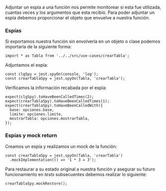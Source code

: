Adjuntar un espía a una función nos permite monitorear si esta fue utilizada, cuantas veces y los argumentos que esta recibió. Para poder adjuntar un espía debemos proporcionar el objeto que envuelve a nuestra función.
### Espías

Si exportamos nuestra función sin envolverla en un objeto o clase podemos importarla de la siguiente forma:

```
import * as Tabla from '../../src/use-cases/crearTabla';
```

Adjuntamos el espía:

```
const clgSpy = jest.spyOn(console, 'log');
const crearTablaSpy = jest.spyOn(Tabla, 'crearTabla');
```

Verificamos la información recabada por el espía:

```
expect(clgSpy).toHaveBeenCalledTimes(2);
expect(crearTablaSpy).toHaveBeenCalledTimes(1);
expect(crearTablaSpy).toHaveBeenCalledWith({
  base: opciones.base,
  limite: opciones.limite,
  mostrarTabla: opciones.mostrarTabla,
});
```
### Espías y mock return

Creamos un espía y realizamos un mock de la función:

```
const crearTablaSpy = jest.spyOn(Tabla, 'crearTabla')
  .mockImplementation(() => '1 * 3 = 3');
```

Para restaurar a su estado original a nuestra función y asegurar su futuro funcionamiento en *tests* subsecuentes debemos realizar lo siguiente:

```
crearTablaSpy.mockRestore();
```
